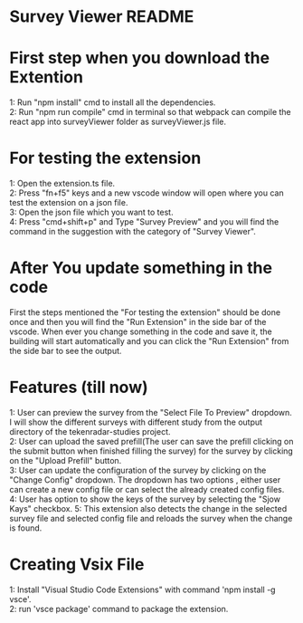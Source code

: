 # Survey Viewer README

# First step when you download the  Extention
1: Run "npm install" cmd to install all the dependencies.\
2: Run "npm run compile" cmd in terminal so that webpack can compile the react app into surveyViewer folder as surveyViewer.js file.

# For testing the extension
1: Open the extension.ts file.\
2: Press "fn+f5" keys and a new vscode window will open where you can test the extension on a json file.\
3: Open the json file which you want to test.\
4: Press "cmd+shift+p" and Type "Survey Preview" and you will find the command in the suggestion with the category of "Survey Viewer".


# After You update something in the code
 First the steps mentioned the "For testing the extension" should be done once and then you will find the "Run Extension" in the side bar of the vscode. When ever you change something in the code and save it, the building will start automatically and you can click the "Run Extension" from the side bar to see the output.


# Features (till now)
1: User can preview the survey from the "Select File To Preview" dropdown. I will show the different surveys with different study from the output directory of the tekenradar-studies project.\
2:  User can upload the saved prefill(The user can save the prefill clicking on the submit button when finished filling the survey) for the survey by clicking on the "Upload Prefill" button.\
3: User can update the configuration of the survey by clicking on the "Change Config" dropdown. The dropdown has two options , either user can create a new config file or can select the already created config files.\
4: User has option to show the keys of the survey by selecting the "Sjow Kays" checkbox.
5: This extension also detects the change in the selected survey file and selected config file and reloads the survey when the change is found.

# Creating Vsix File
1: Install "Visual Studio Code Extensions" with command 'npm install -g vsce'.\
2: run 'vsce package' command to package the extension.
